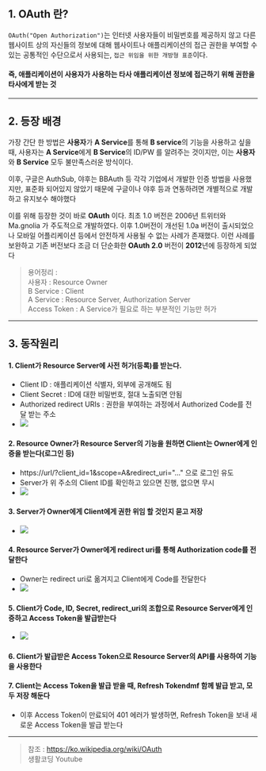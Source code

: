 ## 1. OAuth 란?
`OAuth("Open Authorization")`는 인터넷 사용자들이 비밀번호를 제공하지 않고 다른 웹사이트 상의 자신들의 정보에 대해 웹사이트나 애플리케이션의 접근 권한을 부여할 수 있는 공통적인 수단으로서 사용되는, `접근 위임을 위한 개방형 표준`이다.

#### 즉, 애플리케이션이 사용자가 사용하는 타사 애플리케이션 정보에 접근하기 위해 권한을 타사에게 받는 것

---

## 2. 등장 배경
가장 간단 한 방법은 **사용자**가 **A Service**를 통해 **B service**의 기능을 사용하고 싶을 때, 사용자는 **A Service**에게 **B Service**의 ID/PW 를 알려주는 것이지만, 이는 **사용자**와 **B Service** 모두 불만족스러운 방식이다.

이후, 구글은 AuthSub, 야후는 BBAuth 등 각각 기업에서 개발한 인증 방법을 사용했지만, 표준화 되어있지 않았기 때문에 구글이나 야후 등과 연동하려면 개별적으로 개발하고 유지보수 해야했다

이를 위해 등장한 것이 바로 **OAuth** 이다. 최초 1.0 버전은 2006년 트위터와 Ma.gnolia 가 주도적으로 개발하였다. 이후 1.0버전이 개선된 1.0a 버전이 출시되었으나 모바일 어플리케이션 등에서 안전하게 사용될 수 없는 사례가 존재했다. 이런 사례를 보완하고 기존 버전보다 조금 더 단순화한 **OAuth 2.0** 버전이 **2012**년에 등장하게 되었다


> 용어정리 :  
> 사용자 : Resource Owner  
> B Service : Client  
> A Service : Resource Server, Authorization Server  
> Access Token : A Service가 필요로 하는 부분적인 기능만 허가  
 
 ---

## 3. 동작원리

#### 1. Client가 Resource Server에 사전 허가(등록)를 받는다.
- Client ID : 애플리케이션 식별자, 외부에 공개해도 됨
- Client Secret : ID에 대한 비밀번호, 절대 노출되면 안됨
- Authorized redirect URIs : 권한을 부여하는 과정에서 Authorized Code를 전달 받는 주소
- ![](https://velog.velcdn.com/images/k-minsik/post/de840de8-16bb-4cec-b4fb-caadb60afac7/image.png)


#### 2. Resource Owner가 Resource Server의 기능을 원하면 Client는 Owner에게 인증을 받는다(로그인 등)
- https://url/?client_id=1&scope=A&redirect_uri="..." 으로 로그인 유도
- Server가 위 주소의 Client ID를 확인하고 있으면 진행, 없으면 무시
- ![](https://velog.velcdn.com/images/k-minsik/post/c77fdec3-767d-442e-a0ba-79705c0ab953/image.png)


#### 3. Server가 Owner에게 Client에게 권한 위임 할 것인지 묻고 저장  
- ![](https://velog.velcdn.com/images/k-minsik/post/1b81d9c2-5253-41d4-bf73-d0cfdb2be58f/image.png)


#### 4. Resource Server가 Owner에게 redirect uri를 통해 Authorization code를 전달한다
- Owner는 redirect uri로 옮겨지고 Client에게 Code를 전달한다
- ![](https://velog.velcdn.com/images/k-minsik/post/3b6f7bef-945f-4fb0-81ec-95b7d03a4610/image.png)


#### 5. Client가 Code, ID, Secret, redirect_uri의 조합으로 Resource Server에게 인증하고 Access Token을 발급받는다
- ![](https://velog.velcdn.com/images/k-minsik/post/97e69e27-0b3a-410d-bdcc-5d71fdc831b1/image.png)

#### 6. Client가 발급받은 Access Token으로 Resource Server의 API를 사용하여 기능을 사용한다

#### 7. Client는 Access Token을 발급 받을 때, Refresh Tokendmf 함께 발급 받고, 모두 저장 해둔다
- 이후 Access Token이 만료되어 401 에러가 발생하면, Refresh Token을 보내 새로운 Access Token을 발급 받는다




---


> 참조 :
> https://ko.wikipedia.org/wiki/OAuth  
> 생활코딩 Youtube
